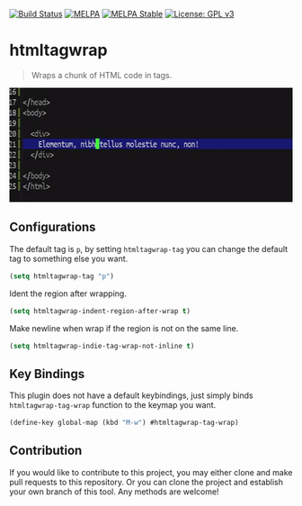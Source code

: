 [![Build Status](https://travis-ci.com/jcs090218/htmltagwrap.svg?branch=master)](https://travis-ci.com/jcs090218/htmltagwrap)
[![MELPA](https://melpa.org/packages/htmltagwrap-badge.svg)](https://melpa.org/#/htmltagwrap)
[![MELPA Stable](https://stable.melpa.org/packages/htmltagwrap-badge.svg)](https://stable.melpa.org/#/htmltagwrap)
[![License: GPL v3](https://img.shields.io/badge/License-GPL%20v3-blue.svg)](https://www.gnu.org/licenses/gpl-3.0)


# htmltagwrap
> Wraps a chunk of HTML code in tags.

<p align="center">
  <img src="./etc/htmltagwrap-demo.gif" width="600" height="203"/>
</p>


## Configurations
The default tag is `p`, by setting `htmltagwrap-tag` you can change the
default tag to something else you want.
```el
(setq htmltagwrap-tag "p")
```

Ident the region after wrapping.
```el
(setq htmltagwrap-indent-region-after-wrap t)
```

Make newline when wrap if the region is not on the same line.
```el
(setq htmltagwrap-indie-tag-wrap-not-inline t)
```


## Key Bindings
This plugin does not have a default keybindings, just simply binds
`htmltagwrap-tag-wrap` function to the keymap you want.
```el
(define-key global-map (kbd "M-w") #htmltagwrap-tag-wrap)
```


## Contribution
If you would like to contribute to this project, you may either 
clone and make pull requests to this repository. Or you can 
clone the project and establish your own branch of this tool. 
Any methods are welcome!
